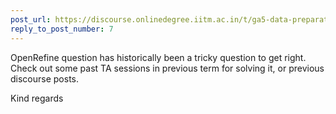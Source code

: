 ```yaml
---
post_url: https://discourse.onlinedegree.iitm.ac.in/t/ga5-data-preparation-discussion-thread-tds-jan-2025/166576/8
reply_to_post_number: 7
---
```

OpenRefine question has historically been a tricky question to get right. Check out some past TA sessions in previous term for solving it, or previous discourse posts.

Kind regards